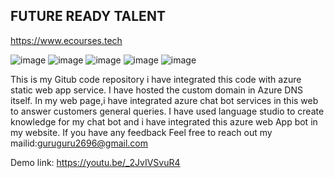<h2> FUTURE READY TALENT </h2>

https://www.ecourses.tech

![image](https://user-images.githubusercontent.com/112492232/202854563-42d66db0-24c5-45a4-8b0b-64a1e456eb08.png)
![image](https://user-images.githubusercontent.com/112492232/202854618-6b1e8da5-c6a6-49b4-8e2a-b106493a2cc2.png)
![image](https://user-images.githubusercontent.com/112492232/202854645-ae585857-dea5-4e31-b629-fa2b3bdf42d4.png)
![image](https://user-images.githubusercontent.com/112492232/202854689-cc53b8ee-f317-47c0-a6ff-fb6c7e3f8697.png)
![image](https://user-images.githubusercontent.com/112492232/202854733-ab11e45d-547b-48de-80bb-f1259f3aa2a2.png)

This is my Gitub code repository i have integrated this code with azure static web app service.
I have hosted the custom domain in Azure DNS itself.
In my web page,i have integrated azure chat bot services in this web to answer customers general queries.
I have used language studio to create knowledge for my chat bot and i have integrated this azure web App bot in my website.
If you have any feedback Feel free to reach out my mailid:guruguru2696@gmail.com

Demo link: https://youtu.be/_2JvIVSvuR4
